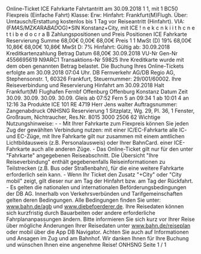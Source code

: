 Online-Ticket ICE Fahrkarte Fahrtantritt am 30.09.2018 1 1, mit 1 BC50 Flexpreis (Einfache Fahrt) Klasse: Erw: Hinfahrt: Frankfurt(M)Flugh. Über: Umtausch/Erstattung kostenlos bis 1 Tag vor Reiseantritt (Hinfahrt). VIA: (F*MA*S/MZ*KA*RA*BAD*OG)*SIN Konstanz+City, mit ICE ! n e k c n k i i t h c n e t t i b e d o c r a B Zahlungspositionen und Preis Positionen ICE Fahrkarte Reservierung Summe 68,00€ 0,00€ 68,00€ Preis 1 1 MwSt (D) 19% 68,00€ 10,86€ 68,00€ 10,86€ MwSt D: 7% Hinfahrt: Gültig ab: 30.09.2018 Kreditkartenzahlung Betrag Datum 68,00€ 30.09.2018 VU-Nr Gen-Nr 4556695619 N9ARC1 Transaktions-Nr 59825 Ihre Kreditkarte wurde mit dem oben genannten Betrag belastet. Die Buchung Ihres Online-Tickets erfolgte am 30.09.2018 07:04 Uhr. DB Fernverkehr AG/DB Regio AG, Stephensonstr. 1, 60326 Frankfurt, Steuernummer: 29/001/60002. Ihre Reiseverbindung und Reservierung Hinfahrt am 30.09.2018 Halt Frankfurt(M) Flughafen Fernbf Offenburg Offenburg Konstanz Datum Zeit 30.09. 30.09. 30.09. 30.09. Gleis ab 07:52 Fern 5 an 09:34 1 ab 10:01 4 an 12:16 3a Produkte ICE 101 RE 4719 Herr Jens walter Auftragsnummer: Zangenabdruck ONHSNG Reservierung 1 Sitzplatz, Wg. 29, Pl. 36, 1 Fenster, Großraum, Nichtraucher, Res.Nr. 8015 3000 2506 62 Wichtige Nutzungshinweise: - - Mit Ihrer Fahrkarte zum Flexpreis können Sie jeden Zug der gewählten Verbindung nutzen: mit einer IC/EC-Fahrkarte alle IC- und EC-Züge, mit Ihre Fahrkarte gilt nur zusammen mit einem amtlichen Lichtbildausweis (z.B. Personalausweis) oder Ihrer BahnCard. einer ICE-Fahrkarte auch alle anderen Züge. - Das Online-Ticket gilt nur für den unter "Fahrkarte" angegebenen Reiseabschnitt. Die Übersicht "Ihre Reiseverbindung" enthält gegebenenfalls Reiseinformationen zu Teilstrecken (z.B. Bus oder Straßenbahn), für die eine weitere Fahrkarte erforderlich sein kann. - Wenn Ihr Ticket den Zusatz "+City" oder "City mobil" zeigt, gilt dieser nur am Tag der Hinfahrt bzw. am Tag der Rückfahrt. - Es gelten die nationalen und internationalen Beförderungsbedingungen der DB AG. Innerhalb von Verkehrsverbünden und Tarifgemeinschaften gelten deren Bedingungen. Alle Bedingungen finden Sie unter: www.bahn.de/agb und www.diebefoerderer.de. Ihre Reisedaten können sich kurzfristig durch Bauarbeiten oder andere erforderliche Fahrplananpassungen ändern. Bitte informieren Sie sich kurz vor Ihrer Reise über mögliche Änderungen Ihrer Reisedaten unter www.bahn.de/reiseplan oder mobil über die App DB Navigator. Achten Sie auch auf Informationen und Ansagen im Zug und am Bahnhof. Wir danken Ihnen für Ihre Buchung und wünschen Ihnen eine angenehme Reise! ONHSNG Seite 1 / 1
